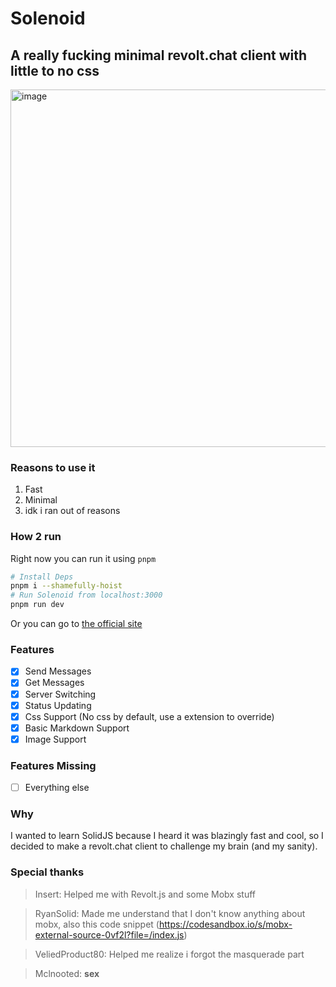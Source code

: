 # Solenoid
## A really fucking minimal revolt.chat client with little to no css

<img width="572" alt="image" src="https://user-images.githubusercontent.com/81704775/190916922-6ee9eb36-1214-4777-b5b6-f5ac871f0f23.png">


### Reasons to use it

1. Fast
2. Minimal
3. idk i ran out of reasons

### How 2 run
Right now you can run it using `pnpm`

```bash
# Install Deps
pnpm i --shamefully-hoist
# Run Solenoid from localhost:3000
pnpm run dev
```

Or you can go to [the official site](https://solenoid.vercel.app)

### Features

- [x] Send Messages
- [x] Get Messages
- [x] Server Switching
- [x] Status Updating
- [x] Css Support (No css by default, use a extension to override)
- [x] Basic Markdown Support
- [x] Image Support

### Features Missing

- [ ] Everything else

### Why
I wanted to learn SolidJS because I heard it was blazingly fast and cool, so I decided to make a revolt.chat client to challenge my brain (and my sanity).


### Special thanks

> Insert: Helped me with Revolt.js and some Mobx stuff

> RyanSolid: Made me understand that I don't know anything about mobx, also this code snippet (https://codesandbox.io/s/mobx-external-source-0vf2l?file=/index.js)

> VeliedProduct80: Helped me realize i forgot the masquerade part

> Mclnooted: **sex**
